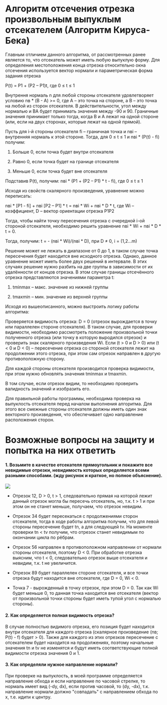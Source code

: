 # Алгоритм отсечения отрезка произвольным выпуклым отсекателем (Алгоритм Кируса-Бека)

Главным отличием данного алгоритма, от рассмотренных ранее является то, что отсекатель может иметь любую выпуклую форму. Для определения местоположения конца отрезка относительно окна отсечения используется вектор нормали и параметрическая форма задания отрезка 

P(t) = P1 + (P2 – P1)t, где  0 ≤ t ≤ 1

Внутрення нормаль n для любой стороны отсекателя удовлетворяет условию nв * (B - A) >= 0, где A – это точка на стороне, а B – это точка на любой из сторон отсекателя. В действительности, угол между нормалью и BA будет принимать значения между -90 и 90. Граничные значения принимает только тогда, когда B и A лежат на одной стороне (или, если на двух сторонах, которые лежат на одной прямой).

Пусть для i-й стороны отсекателя fi – граничная точка и nвi – внутренняя нормаль к этой стороне. Тогда, для 0 ≤ t ≤ 1 и nвi * (P(t) - fi) получим:

1. Больше 0, если точка будет внутри отсекателя

2. Равно 0, если точка будет на границе отсекателя

3. Меньше 0, если точка будет вне отсекателя

Подставив P(t), получим: nвi * (P1 + (P2 – P1) * t - fi), где 0 ≤ t ≤ 1

Исходя из свойств скалярного произведения, уравнение можно переписать:

nвi * [P1 - fi] + nвi [P2 – P1] * t = nвi * Wi + nвi * D * t, где Wi – коэффициент, D – вектор ориентации отрезка P1P2

Тогда, чтобы найти точку пересечения отрезка с очередной i-ой стороной отсекателя, необходимо решить уравнение nвi * Wi + nвi * D * t = 0. 

Тогда, получим: t = - (nвi * Wi)/(nвi * D), при D ≠ 0, i = (1,2…m)

Решение может не лежать в диапазоне от 0 до 1, в таком случае точка пересечения будет находится вне исходного отрезка. Однако, данное уравнение может иметь более двух решений в интервале. В этих случаях решение нужно разбить на две группы в зависимости от их удалённости от концов отрезка. В этом случае границы отсечённого отрезка представляются значениями параметра t:

1. tminmax – макс. значение из нижней группы

2. tmaxmin – мин. значение из верхней группы

Исходя из вышеописанного, можно выстроить логику работы алгоритма:

Проверяется видимость отрезка: D = 0 (отрезок вырождается в точку или параллелен стороне отсекателя). В таком случае, для проверки видимости, необходимо рассмотреть положение произвольной точки полученного отрезка (или точку в которую выродился отрезок) и проверить знак скалярного произведения Wi. Если  (t > 0 и D > 0) или (t < 0 и D < 0) – пересечение отрезка со стороной отсекателя лежит на продолжении этого отрезка, при этом сам отрезок  направлен в другую противоположную сторону. 

Для каждой стороны отсекателя производится проверка видимости, при этом нужно обновлять значения tminmax и tmaxmin. 

В том случае, если отрезок видим, то необходимо проверить валидность значений и изобразить его. 

Для правильной работы программы, необходима проверка на выпуклость отсекателя перед началом выполнения алгоритма. Для этого все смежные стороны отсекателя должны иметь один знак векторного произведения, что обеспечивает одно направление расположения сторон.  

# Возможные вопросы на защиту и попытка на них ответить

#### 1. Возьмите в качестве отсекателя прямоугольник и покажите все невидимые отрезки, невидимость которых определяется всеми разными способами. (жду рисунок и краткое, но полное объяснение).

![](https://sun9-4.userapi.com/BEMXCtY5DsvMIy5ESfYw2sGQqbZKry6ptahlzA/WI_2NcA2yKA.jpg)

- Отрезок 12, D > 0, t > 1, следовательно прямая на которой лежит данный отрезок могла бы пересечь отсекатель, но, т.к. t > 1 и при этом он не станет меньше, получаем, что отрезок невидим.

- Отрезок 34 будет пересекаться с продолжениями сторон отсекателя, тогда в ходе работы алгоритма получим, что для левой стороны пересечение будет tn, а для следующей tv. На моменте проверки tn < tv получим, что отрезок станет невидимым по окончании цикла по рёбрам.

- Отрезок 56 направлен в противоположном направлении от нормали стороны отсекателя, поэтому D < 0. При обработке отрезка выясним, что t < 0, следовательно отрезок выше отсекателя и невидим, т.к. t не увеличится.

- Отрезок 89 будет параллелен стороне отсекателя, и все точки отрезка будут находится вне отсекателя, где D = 0, Wi < 0.

- Точка 7 - вырожденный в точку отрезок, при этом D = 0. Так как Wi будет меньше 0, то данная точка находится вне отсекателя (вектор от произвольной точки стороны будет иметь тупой угол с нормалью стороны).

#### 2. Как определяется полная видимость отрезка?

В случае полностью видимого отрезка, его позиция будет находится внутри отсекателя для каждого отрезка (скалярное произведение (nв; P(t) - f) будет > 0). Также для каждого из этих отрезков пересечение с отсекателем будет находится на продолжениях, поэтому начальные значения tn и tv не изменятся и будут иметь соответствующие полной видимости отрезка значения 0 и 1.

#### 3. Как определяли нужное направление нормали?

При проверке на выпуклость, в моей программе определяется направление обхода и если направление по часовой стрелке, то нормаль имеет вид (-dy, dx), если против часовой, то (dy, -dx), т.к. направление нормали должно "совпадать" с направлением обхода по x, т.е. идити к центру.
